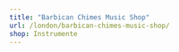 ```yaml
---
title: "Barbican Chimes Music Shop"
url: /london/barbican-chimes-music-shop/
shop: Instrumente
---
```

